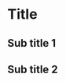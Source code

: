# Title<!-- {{{ -->

## Sub title 1<!-- {{{ -->



<!-- }}} -->

## Sub title 2<!-- {{{ -->



<!-- }}} -->

<!-- vim: set foldmethod=marker -->
